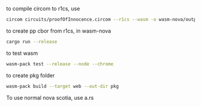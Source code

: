 to compile circom to r1cs, use 

```sh
circom circuits/proofOfInnocence.circom --r1cs --wasm -o wasm-nova/output
```

to create pp cbor from r1cs, in wasm-nova

```sh
cargo run --release
```

to test wasm

```sh
wasm-pack test --release --node --chrome
```

to create pkg folder

```sh
wasm-pack build --target web --out-dir pkg
```

To use normal nova scotia, use a.rs
